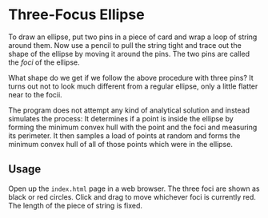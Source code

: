 # Three-Focus Ellipse

To draw an ellipse, put two pins in a piece of card and wrap a loop of
string around them. Now use a pencil to pull the string tight and
trace out the shape of the ellipse by moving it around the pins. The
two pins are called the _foci_ of the ellipse.

What shape do we get if we follow the above procedure with three pins?
It turns out not to look much different from a regular ellipse, only a
little flatter near to the focii.

The program does not attempt any kind of analytical solution and
instead simulates the process: It determines if a point is inside the
ellipse by forming the minimum convex hull with the point and the foci
and measuring its perimeter. It then samples a load of points at
random and forms the minimum convex hull of all of those points which
were in the ellipse.

## Usage

Open up the `index.html` page in a web browser. The three foci are
shown as black or red circles. Click and drag to move whichever foci
is currently red. The length of the piece of string is fixed.
